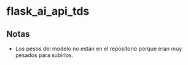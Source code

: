 # flask_ai_api_tds

## Notas
* Los pesos del modelo no están en el repositorio porque eran muy pesados para subirlos.
